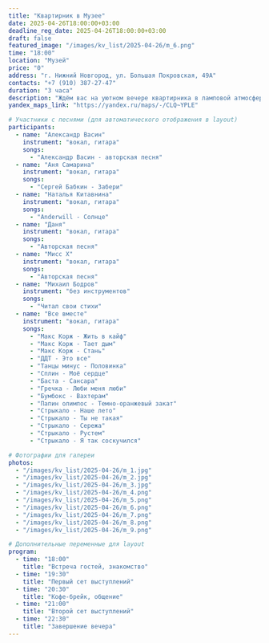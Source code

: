 ```yaml
---
title: "Квартирник в Музее"
date: 2025-04-26T18:00:00+03:00
deadline_reg_date: 2025-04-26T18:00:00+03:00
draft: false
featured_image: "/images/kv_list/2025-04-26/m_6.png"
time: "18:00"
location: "Музей"
price: "0"
address: "г. Нижний Новгород, ул. Большая Покровская, 49А"
contacts: "+7 (910) 387-27-47"
duration: "3 часа"
description: "Ждём вас на уютном вечере квартирника в ламповой атмосфере."
yandex_maps_link: "https://yandex.ru/maps/-/CLQ~YPLE"

# Участники с песнями (для автоматического отображения в layout)
participants:
  - name: "Александр Васин"
    instrument: "вокал, гитара"
    songs:
      - "Александр Васин - авторская песня"
  - name: "Аня Самарина"
    instrument: "вокал, гитара"
    songs:
      - "Сергей Бабкин - Забери"
  - name: "Наталья Китавнина"
    instrument: "вокал, гитара"
    songs:
      - "Anderwill - Солнце"
  - name: "Даня"
    instrument: "вокал, гитара"
    songs:
      - "Авторская песня"
  - name: "Мисс Х"
    instrument: "вокал, гитара"
    songs:
      - "Авторская песня"
  - name: "Михаил Бодров"
    instrument: "без инструментов"
    songs:
      - "Читал свои стихи"
  - name: "Все вместе"
    instrument: "вокал, гитара"
    songs:
      - "Макс Корж - Жить в кайф"
      - "Макс Корж - Тает дым"
      - "Макс Корж - Стань"
      - "ДДТ - Это все"
      - "Танцы минус - Половинка"
      - "Сплин - Моё сердце"
      - "Баста - Сансара"
      - "Гречка - Люби меня люби"
      - "Бумбокс - Вахтерам"
      - "Папин олимпос - Темно-оранжевый закат"
      - "Стрыкало - Наше лето"
      - "Стрыкало - Ты не такая"
      - "Стрыкало - Сережа"
      - "Стрыкало - Рустем"
      - "Стрыкало - Я так соскучился"

# Фотографии для галереи
photos:
  - "/images/kv_list/2025-04-26/m_1.jpg"
  - "/images/kv_list/2025-04-26/m_2.jpg"
  - "/images/kv_list/2025-04-26/m_3.jpg"
  - "/images/kv_list/2025-04-26/m_4.png"
  - "/images/kv_list/2025-04-26/m_5.png"
  - "/images/kv_list/2025-04-26/m_6.png"
  - "/images/kv_list/2025-04-26/m_7.png"
  - "/images/kv_list/2025-04-26/m_8.png"
  - "/images/kv_list/2025-04-26/m_9.png"

# Дополнительные переменные для layout
program:
  - time: "18:00"
    title: "Встреча гостей, знакомство"
  - time: "19:30"
    title: "Первый сет выступлений"
  - time: "20:30"
    title: "Кофе-брейк, общение"
  - time: "21:00"
    title: "Второй сет выступлений"
  - time: "22:30"
    title: "Завершение вечера"
---
```


